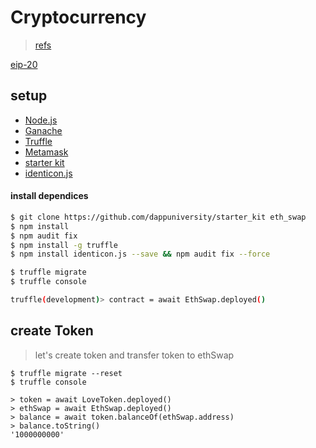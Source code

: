 # Cryptocurrency
> [refs](https://youtube.com/playlist?list=PLS5SEs8ZftgXHEtZ19lXmDQZm_1JKaBTK)


[eip-20](https://github.com/ethereum/EIPs/blob/master/EIPS/eip-20.md)

## setup
- [Node.js](https://nodejs.org/en/)
- [Ganache](https://www.trufflesuite.com/ganache)
- [Truffle](https://www.trufflesuite.com/)
- [Metamask](https://metamask.io/)
- [starter kit](https://github.com/dappuniversity/starter_kit)
- [identicon.js](https://github.com/stewartlord/identicon.js)

#### install dependices
```bash
$ git clone https://github.com/dappuniversity/starter_kit eth_swap
$ npm install
$ npm audit fix
$ npm install -g truffle
$ npm install identicon.js --save && npm audit fix --force

$ truffle migrate
$ truffle console

truffle(development)> contract = await EthSwap.deployed()
```


## create Token
> let's create token and transfer token to ethSwap

```console
$ truffle migrate --reset
$ truffle console

> token = await LoveToken.deployed()
> ethSwap = await EthSwap.deployed()
> balance = await token.balanceOf(ethSwap.address)
> balance.toString()
'1000000000'
```